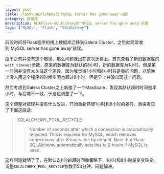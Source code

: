 ```yaml
---
layout: post
title: Flask-SQLAlchemy的'MySQL server has gone away'问题
category: 数据库
description: 解决Flask-SQLAlchemy的'MySQL server has gone away'问题
tags: ["MySQL", "Flask", "SQLAlchemy"]
---
```


前段时间将Flask程序的线上数据库迁移到Galera Cluster，之后就经常收到'MySQL server has gone away'错误。

由于之前并没有这个错误，那么问题就出在这次迁移上。首先查看了新旧数据库的`wait_timeout`参数，原来的数据库为默认的8小时，新的数据库为1小时。但是第一时间并没有太关注这个差异，因为我觉得1小时和8小时只是量的问题，以前晚上没人用这个程序的时候空闲也超过8小时，但是早上并没出现这个问题。

然后考虑到Galera Cluster之上新接了一个MaxScale，发现其默认超时时间是半小时，与后端不一致，于是也调整了一下。

这个调整对错误并没有什么改进，开始重新怀疑1小时和8小时的差异，后来看见了下面这段话:

> SQLALCHEMY_POOL_RECYCLE:
> > Number of seconds after which a connection is automatically recycled. This is required for MySQL, which removes connections after 8 hours idle by default. Note that Flask-SQLAlchemy automatically sets this to 2 hours if MySQL is used.

这样问题就明了了，在默认2小时的超时回收策略下，1小时和8小时量变变质变。调整`SQLALCHEMY_POOL_RECYCLE`参数至50分钟，问题解决。
